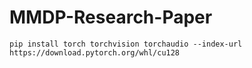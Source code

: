 # MMDP-Research-Paper

```pip install torch torchvision torchaudio --index-url https://download.pytorch.org/whl/cu128```